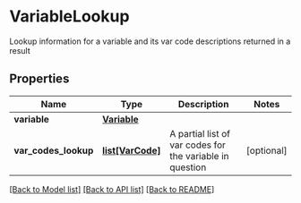 # VariableLookup

Lookup information for a variable and its var code descriptions returned in a result
## Properties
Name | Type | Description | Notes
------------ | ------------- | ------------- | -------------
**variable** | [**Variable**](Variable.md) |  | 
**var_codes_lookup** | [**list[VarCode]**](VarCode.md) | A partial list of var codes for the variable in question | [optional] 

[[Back to Model list]](../README.md#documentation-for-models) [[Back to API list]](../README.md#documentation-for-api-endpoints) [[Back to README]](../README.md)


